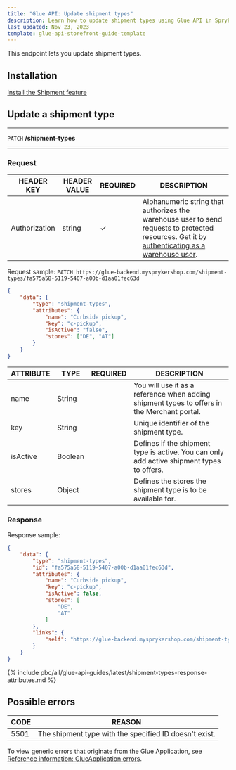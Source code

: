 ```yaml
---
title: "Glue API: Update shipment types"
description: Learn how to update shipment types using Glue API in Spryker Cloud Commerce OS, enabling flexibility and customization of your shipment types.
last_updated: Nov 23, 2023
template: glue-api-storefront-guide-template
---
```


This endpoint lets you update shipment types.

## Installation

[Install the Shipment feature](/docs/pbc/all/carrier-management/latest/base-shop/install-and-upgrade/install-features/install-the-shipment-feature.html)

## Update a shipment type

***
`PATCH` **/shipment-types**
***

### Request

| HEADER KEY | HEADER VALUE | REQUIRED | DESCRIPTION |
|-|-|-|-|
| Authorization | string | &check; | Alphanumeric string that authorizes the warehouse user to send requests to protected resources. Get it by [authenticating as a warehouse user](/docs/pbc/all/warehouse-management-system/latest/unified-commerce/manage-using-glue-api/glue-api-authenticate-as-a-warehouse-user.html). |

Request sample: `PATCH https://glue-backend.mysprykershop.com/shipment-types/fa575a58-5119-5407-a00b-d1aa01fec63d`

```json
{
    "data": {
        "type": "shipment-types",
        "attributes": {
            "name": "Curbside pickup",
            "key": "c-pickup",
            "isActive": "false",
            "stores": ["DE", "AT"]
        }
    }
}
```

| ATTRIBUTE | TYPE | REQUIRED | DESCRIPTION |
| --- | --- | --- | --- |
| name | String |  | You will use it as a reference when adding shipment types to offers in the Merchant portal. |
| key | String |  | Unique identifier of the shipment type. |
| isActive | Boolean |  | Defines if the shipment type is active. You can only add active shipment types to offers. |
| stores | Object |  | Defines the stores the shipment type is to be available for. |


### Response

Response sample:

```json
{
    "data": {
        "type": "shipment-types",
        "id": "fa575a58-5119-5407-a00b-d1aa01fec63d",
        "attributes": {
            "name": "Curbside pickup",
            "key": "c-pickup",
            "isActive": false,
            "stores": [
                "DE",
                "AT"
            ]
        },
        "links": {
            "self": "https://glue-backend.mysprykershop.com/shipment-types/fa575a58-5119-5407-a00b-d1aa01fec63d"
        }
    }
}
```

{% include pbc/all/glue-api-guides/latest/shipment-types-response-attributes.md %} <!-- To edit, see /_includes/pbc/all/glue-api-guides/latest/shipment-types-response-attributes.md -->


## Possible errors

| CODE  | REASON |
| --- | --- |
| 5501 | The shipment type with the specified ID doesn't exist. |


To view generic errors that originate from the Glue Application, see [Reference information: GlueApplication errors](/docs/dg/dev/glue-api/latest/rest-api/reference-information-glueapplication-errors.html).
